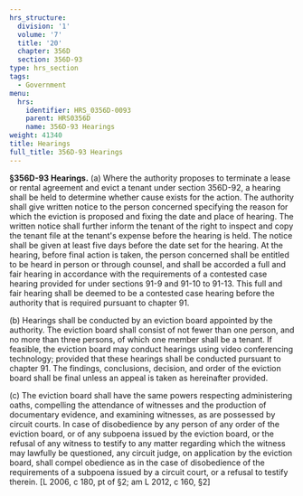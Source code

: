 ```yaml
---
hrs_structure:
  division: '1'
  volume: '7'
  title: '20'
  chapter: 356D
  section: 356D-93
type: hrs_section
tags:
  - Government
menu:
  hrs:
    identifier: HRS_0356D-0093
    parent: HRS0356D
    name: 356D-93 Hearings
weight: 41340
title: Hearings
full_title: 356D-93 Hearings
---
```

**§356D-93 Hearings.** (a) Where the authority proposes to terminate a lease or rental agreement and evict a tenant under section 356D-92, a hearing shall be held to determine whether cause exists for the action. The authority shall give written notice to the person concerned specifying the reason for which the eviction is proposed and fixing the date and place of hearing. The written notice shall further inform the tenant of the right to inspect and copy the tenant file at the tenant's expense before the hearing is held. The notice shall be given at least five days before the date set for the hearing. At the hearing, before final action is taken, the person concerned shall be entitled to be heard in person or through counsel, and shall be accorded a full and fair hearing in accordance with the requirements of a contested case hearing provided for under sections 91-9 and 91-10 to 91-13\. This full and fair hearing shall be deemed to be a contested case hearing before the authority that is required pursuant to chapter 91.

(b) Hearings shall be conducted by an eviction board appointed by the authority. The eviction board shall consist of not fewer than one person, and no more than three persons, of which one member shall be a tenant. If feasible, the eviction board may conduct hearings using video conferencing technology; provided that these hearings shall be conducted pursuant to chapter 91\. The findings, conclusions, decision, and order of the eviction board shall be final unless an appeal is taken as hereinafter provided.

(c) The eviction board shall have the same powers respecting administering oaths, compelling the attendance of witnesses and the production of documentary evidence, and examining witnesses, as are possessed by circuit courts. In case of disobedience by any person of any order of the eviction board, or of any subpoena issued by the eviction board, or the refusal of any witness to testify to any matter regarding which the witness may lawfully be questioned, any circuit judge, on application by the eviction board, shall compel obedience as in the case of disobedience of the requirements of a subpoena issued by a circuit court, or a refusal to testify therein. [L 2006, c 180, pt of §2; am L 2012, c 160, §2]